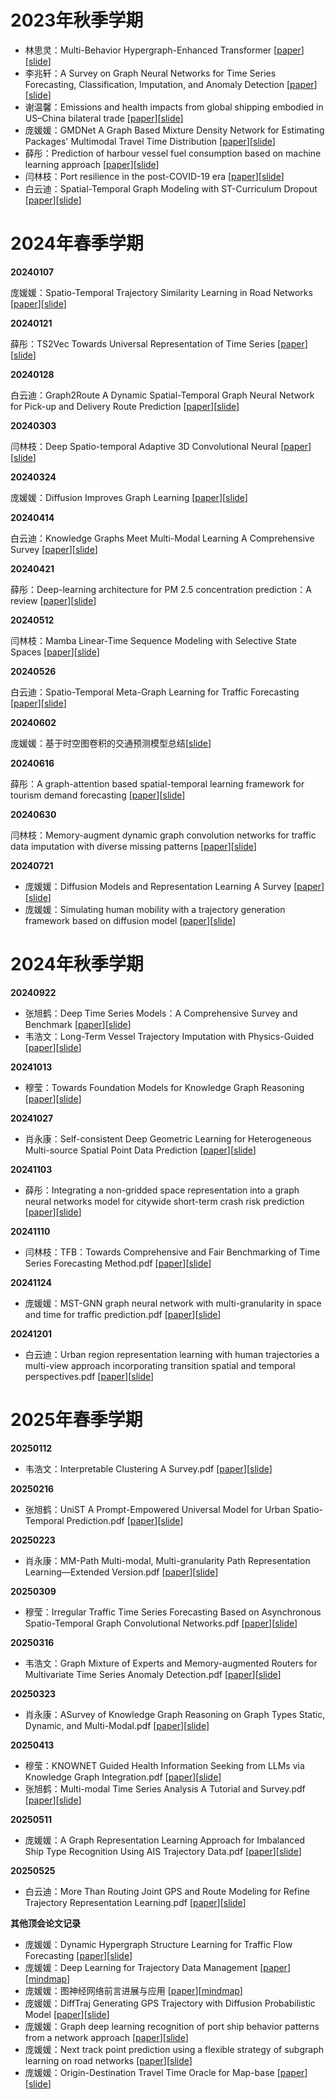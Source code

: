 # 2023年秋季学期

- 林思灵：Multi-Behavior Hypergraph-Enhanced Transformer [[paper](./assets/papers/2023/林思灵_Multi-Behavior%20Hypergraph-Enhanced%20Transformer.pdf)][[slide](./assets/slides/2023/林思灵_Multi-Behavior%20Hypergraph-Enhanced%20Transformer.pdf)]
- 李兆轩：A Survey on Graph Neural Networks for Time Series Forecasting, Classification, Imputation, and Anomaly Detection [[paper](./assets/papers/2023/李兆轩_A%20Survey%20on%20Graph%20Neural%20Networks%20for%20Time%20Series%20Forecasting,%20Classification,%20Imputation,%20and%20Anomaly%20Detection.pdf)][[slide](./assets/slides/2023/李兆轩_A%20Survey%20on%20Graph%20Neural%20Networks%20for%20Time%20Series%20Forecasting,%20Classification,%20Imputation,%20and%20Anomaly%20Detection.pdf)]
- 谢温馨：Emissions and health impacts from global shipping embodied in US–China bilateral trade [[paper](./assets/papers/2023/谢温馨_Emissions%20and%20health%20impacts%20from%20global%20shipping%20embodied%20in%20US–China%20bilateral%20trade%20.pdf)][[slide](./assets/slides/2023/谢温馨_Emissions%20and%20health%20impacts%20from%20global%20shipping%20embodied%20in%20US–China%20bilateral%20trade%20.pdf)]
- 庞媛媛：GMDNet A Graph Based Mixture Density Network for Estimating Packages' Multimodal Travel Time Distribution [[paper](./assets/papers/2023/庞媛媛_GMDNet%20A%20Graph%20Based%20Mixture%20Density%20Network%20for%20Estimating%20Packages'%20Multimodal%20Travel%20Time%20Distribution.pdf)][[slide](./assets/slides/2023/庞媛媛_GMDNet%20A%20Graph%20Based%20Mixture%20Density%20Network%20for%20Estimating%20Packages'%20Multimodal%20Travel%20Time%20Distribution.pdf)]
- 薛彤：Prediction of harbour vessel fuel consumption based on machine learning approach [[paper](./assets/papers/2023/薛彤_Prediction%20of%20harbour%20vessel%20fuel%20consumption%20based%20on%20machine%20learning%20approach.pdf)][[slide](./assets/slides/2023/薛彤_Prediction%20of%20harbour%20vessel%20fuel%20consumption%20based%20on%20machine%20learning%20approach.pdf)]
- 闫林枝：Port resilience in the post-COVID-19 era [[paper](./assets/papers/2023/闫林枝_Port%20resilience%20in%20the%20post-COVID-19%20era.pdf)][[slide](./assets/slides/2023/闫林枝_Port%20resilience%20in%20the%20post-COVID-19%20era.pdf)]
- 白云迪：Spatial-Temporal Graph Modeling with ST-Curriculum Dropout [[paper](./assets/papers/2023/白云迪_Spatial-Temporal%20Graph%20Modeling%20with%20ST-Curriculum%20Dropout.pdf)][[slide](./assets/slides/2023/白云迪_Spatial-Temporal%20Graph%20Modeling%20with%20ST-Curriculum%20Dropout.pdf)]

# 2024年春季学期

**20240107**

庞媛媛：Spatio-Temporal Trajectory Similarity Learning in Road Networks [[paper](./assets/papers/2024/庞媛媛Spatio-Temporal%20Trajectory%20Similarity%20Learning%20in%20Road%20Networks.pdf)][[slide](./assets/slides/2024/庞媛媛Spatio-Temporal%20Trajectory%20Similarity%20Learning%20in%20Road%20Networks.pdf)]

**20240121**

薛彤：TS2Vec Towards Universal Representation of Time Series [[paper](./assets/papers/2024/薛彤TS2Vec%20Towards%20Universal%20Representation%20of%20Time%20Series.pdf)][[slide](./assets/slides/2024/薛彤TS2Vec%20Towards%20Universal%20Representation%20of%20Time%20Series.pdf)]

**20240128**

白云迪：Graph2Route A Dynamic Spatial-Temporal Graph Neural Network for Pick-up and Delivery Route Prediction [[paper](./assets/papers/2024/白云迪Graph2Route%20A%20Dynamic%20Spatial-Temporal%20Graph%20Neural%20Network%20for%20Pick-up%20and%20Delivery%20Route%20Prediction.pdf)][[slide](./assets/slides/2024/白云迪Graph2Route%20A%20Dynamic%20Spatial-Temporal%20Graph%20Neural%20Network%20for%20Pick-up%20and%20Delivery%20Route%20Prediction.pdf)]

**20240303**

闫林枝：Deep Spatio-temporal Adaptive 3D Convolutional Neural [[paper](./assets/papers/2024/闫林枝Deep%20Spatio-temporal%20Adaptive%203D%20Convolutional%20Neural.pdf)][[slide](./assets/slides/2024/闫林枝Deep%20Spatio-temporal%20Adaptive%203D%20Convolutional%20Neural.pdf)]

**20240324**

庞媛媛：Diffusion Improves Graph Learning [[paper](./assets/papers/2024/庞媛媛Dynamic_Hypergraph_Structure_Learning_for_Traffic_Flow_Forecasting.pdf)][[slide](./assets/slides/2024/庞媛媛Diffusion%20Improves%20Graph%20Learning.pdf)]

**20240414**

白云迪：Knowledge Graphs Meet Multi-Modal Learning A Comprehensive Survey [[paper](./assets/papers/2024/白云迪Knowledge%20Graphs%20Meet%20Multi-Modal%20Learning%20A%20Comprehensive%20Survey.pdf)][[slide](./assets/slides/2024/白云迪Knowledge%20Graphs%20Meet%20Multi-Modal%20Learning%20A%20Comprehensive%20Survey.pdf)]

**20240421**

薛彤：Deep-learning architecture for PM 2.5 concentration prediction：A review [[paper](./assets/papers/2024/薛彤Deep-learning%20architecture%20for%20PM2.5%20concentration%20prediction%20A%20review.pdf)][[slide](./assets/slides/2024/薛彤Deep-learning%20architecture%20for%20PM%202.5%20concentration%20prediction%20A%20review.pdf)]

**20240512**

闫林枝：Mamba Linear-Time Sequence Modeling with Selective State Spaces [[paper](./assets/papers/2024/闫林枝Mamba%20Linear-Time%20Sequence%20Modeling%20with%20Selective%20State%20Spaces.pdf)][[slide](./assets/slides/2024/闫林枝mamba.pdf)]

**20240526**

白云迪：Spatio-Temporal Meta-Graph Learning for Traffic Forecasting [[paper](./assets/papers/2024/白云迪Spatio-Temporal%20Meta-Graph%20Learning%20for%20Traffic%20Forecasting.pdf)][[slide](./assets/slides/2024/白云迪Spatio-Temporal%20Meta-Graph%20Learning%20for%20Traffic%20Forecasting.pdf)]

**20240602**

庞媛媛：基于时空图卷积的交通预测模型总结[[slide](./assets/slides/2024/庞媛媛_基于时空图卷积的交通预测模型总结.pdf)]

**20240616**

薛彤：A graph-attention based spatial-temporal learning framework for tourism demand forecasting [[paper](./assets/papers/2024/薛彤A%20graph-attention%20based%20spatial-temporal%20learning%20framework%20for%20tourism%20demand%20forecasting.pdf)][[slide](./assets/slides/2024/薛彤A%20graph-attention%20based%20spatial-temporal%20learning%20framework%20for%20tourism%20demand%20forecasting.pdf)]

**20240630**

闫林枝：Memory-augment dynamic graph convolution networks for traffic data imputation with diverse missing patterns [[paper](./assets/papers/2024/闫林枝Memory-augment%20dynamic%20graph%20convolution%20networks%20for%20traffic%20data%20imputation%20with%20diverse%20missing%20patterns.pdf)][[slide](./assets/slides/2024/闫林枝Memory-augment%20dynamic%20graph%20convolution%20networks%20for%20traffic%20data%20imputation%20with%20diverse%20missing%20patterns.pdf)]

**20240721**
- 庞媛媛：Diffusion Models and Representation Learning A Survey [[paper](./assets/papers/2024/庞媛媛_Diffusion%20Models%20and%20Representation%20Learning%20A%20Survey.pdf)][[slide](./assets/slides/2024/庞媛媛_Diffusion%20Models%20and%20Representation%20Learning%20A%20Survey.pdf)]
- 庞媛媛：Simulating human mobility with a trajectory generation framework based on diffusion model [[paper](./assets/papers/2024/庞媛媛_Simulating%20human%20mobility%20with%20a%20trajectory%20generation%20framework%20based%20on%20diffusion%20model.pdf)][[slide](./assets/slides/2024/庞媛媛_Simulating%20human%20mobility%20with%20a%20trajectory%20generation%20framework%20based%20on%20diffusion%20model.pdf)]

# 2024年秋季学期

**20240922**
- 张旭鹤：Deep Time Series Models：A Comprehensive Survey and Benchmark [[paper](./assets/papers/2024/张旭鹤Deep%20Time%20Series%20Models：A%20Comprehensive%20Survey%20and%20Benchmark.pdf)][[slide](./assets/slides/2024/张旭鹤Deep%20Time%20Series%20Models：A%20Comprehensive%20Survey%20and%20Benchmark.pdf)]
- 韦浩文：Long-Term Vessel Trajectory Imputation with Physics-Guided [[paper](./assets/papers/2024/韦浩文Long-Term%20Vessel%20Trajectory%20Imputation%20with%20Physics-Guided.pdf)][[slide](./assets/slides/2024/韦浩文Long-Term%20Vessel%20Trajectory%20Imputation%20with%20Physics-Guided.pdf)]

**20241013**
- 穆莹：Towards Foundation Models for Knowledge Graph Reasoning [[paper](./assets/papers/2024/穆莹Towards%20Foundation%20Models%20for%20Knowledge%20Graph%20Reasoning.pdf)][[slide](./assets/slides/2024/穆莹Towards%20Foundation%20Models%20for%20Knowledge%20Graph%20Reasoning.pdf)]
  
**20241027**
- 肖永康：Self-consistent Deep Geometric Learning for Heterogeneous Multi-source Spatial Point Data Prediction [[paper](./assets/papers/2024/肖永康Self-consistent%20Deep%20Geometric%20Learning%20for%20Heterogeneous%20Multi-source%20Spatial%20Point%20Data%20Prediction.pdf)][[slide](./assets/slides/2024/肖永康Self-consistent%20Deep%20Geometric%20Learning%20for%20Heterogeneous%20Multi-source%20Spatial%20Point%20Data%20Prediction.pdf)]
  
**20241103**
- 薛彤：Integrating a non-gridded space representation into a graph neural networks model for citywide short-term crash risk prediction [[paper](./assets/papers/2024/薛彤Integrating%20a%20non-gridded%20space%20representation%20into%20a%20graph%20neural%20networks%20model%20for%20citywide%20short-term%20crash%20risk%20prediction.pdf)][[slide](./assets/slides/2024/薛彤Integrating%20a%20non-gridded%20space%20representation%20into%20a%20graph%20neural%20networks%20model%20for%20citywide%20short-term%20crash%20risk%20prediction.pdf
)]

**20241110**
- 闫林枝：TFB：Towards Comprehensive and Fair Benchmarking of Time Series Forecasting Method.pdf [[paper](./assets/papers/2024/闫林枝TFB：Towards%20Comprehensive%20and%20Fair%20Benchmarking%20of%20Time%20Series%20Forecasting%20Method.pdf)][[slide](./assets/slides/2024/闫林枝TFB：Towards%20Comprehensive%20and%20Fair%20Benchmarking%20of%20Time%20Series%20Forecasting%20Method.pdf
)]

**20241124**
- 庞媛媛：MST-GNN graph neural network with multi-granularity in space and time for traffic prediction.pdf [[paper](./assets/papers/2024/庞媛媛MST-GNN%20graph%20neural%20network%20with%20multi-granularity%20in%20space%20and%20time%20for%20traffic%20prediction.pdf)][[slide](./assets/slides/2024//庞媛媛MST-GNN：融合“空间多尺度”与“时序多粒度”信息的交通流量预测图神经网络.pdf
)]

**20241201**
- 白云迪：Urban region representation learning with human trajectories a multi-view approach incorporating transition spatial and temporal perspectives.pdf [[paper](./assets/papers/2024/白云迪Urban%20region%20representation%20learning%20with%20human%20trajectories%20%20a%20multi-view%20approach%20incorporating%20transition%20%20spatial%20%20and%20temporal%20perspectives.pdf)][[slide](./assets/slides/2024//白云迪Urban%20region%20representation%20learning%20with%20human%20trajectories%20a%20multi-view%20approach%20incorporating%20transition%20spatial%20and%20temporal%20perspectives.pdf
)]

# 2025年春季学期

**20250112**
- 韦浩文：Interpretable Clustering A Survey.pdf [[paper](./assets/papers/2025/韦浩文Interpretable%20Clustering%20A%20Survey.pdf)][[slide](./assets/slides/2025/韦浩文Interpretable%20Clustering%20A%20Survey.pdf
)]

**20250216**
- 张旭鹤：UniST A Prompt-Empowered Universal Model for Urban Spatio-Temporal Prediction.pdf [[paper](./assets/papers/2025/张旭鹤UniST%20A%20Prompt-Empowered%20Universal%20Model%20for%20Urban%20Spatio-Temporal%20Prediction.pdf)][[slide](./assets/slides/2025/张旭鹤UniST%20A%20Prompt-Empowered%20Universal%20Model%20for%20Urban%20Spatio-Temporal%20Prediction.pdf
)]

**20250223**
- 肖永康：MM-Path Multi-modal, Multi-granularity Path Representation Learning—Extended Version.pdf [[paper](./assets/papers/2025/肖永康MM-Path%20Multi-modal%2C%20Multi-granularity%20Path%20Representation%20Learning—Extended%20Version.pdf)][[slide](./assets/slides/2025/肖永康MM-Path%20Multi-modal%2C%20Multi-granularity%20Path%20Representation%20Learning—Extended%20Version.pdf
)]

**20250309**
- 穆莹：Irregular Traffic Time Series Forecasting Based on Asynchronous Spatio-Temporal Graph Convolutional Networks.pdf [[paper](./assets/papers/2025/穆莹Irregular%20Traffic%20Time%20Series%20Forecasting%20Based%20on%20Asynchronous%20Spatio-Temporal%20Graph%20Convolutional%20Networks.pdf)][[slide](./assets/slides/2025/穆莹Irregular%20Traffic%20Time%20Series%20Forecasting%20Based%20on%20Asynchronous%20Spatio-Temporal%20Graph%20Convolutional%20Networks.pdf
)]

**20250316**
- 韦浩文：Graph Mixture of Experts and Memory-augmented Routers for Multivariate Time Series Anomaly Detection.pdf [[paper](./assets/papers/2025/韦浩文Graph%20Mixture%20of%20Experts%20and%20Memory-augmented%20Routers%20for%20Multivariate%20Time%20Series%20Anomaly%20Detection.pdf)][[slide](./assets/slides/2025/韦浩文Graph%20Mixture%20of%20Experts%20and%20Memory-augmented%20Routers%20for%20Multivariate%20Time%20Series%20Anomaly%20Detection.pdf
)]

**20250323**
- 肖永康：ASurvey of Knowledge Graph Reasoning on Graph  Types Static, Dynamic, and Multi-Modal.pdf [[paper](./assets/papers/2025/肖永康%20ASurvey%20of%20Knowledge%20Graph%20Reasoning%20on%20Graph%20%20Types%20Static%2C%20Dynamic%2C%20and%20Multi-Modal%20.pdf)][[slide](./main/assets/slides/2025/肖永康%20ASurvey%20of%20Knowledge%20Graph%20Reasoning%20on%20Graph%20%20Types%20Static%2C%20Dynamic%2C%20and%20Multi-Modal%20.pdf
)]

**20250413**
- 穆莹：KNOWNET Guided Health Information Seeking from LLMs  via Knowledge Graph Integration.pdf [[paper](./assets/papers/2025/穆莹KNOWNET%20Guided%20Health%20Information%20Seeking%20from%20LLMs%20%20via%20Knowledge%20Graph%20Integration.pdf)][[slide](./assets/slides/2025/穆莹KNOWNET%20Guided%20Health%20Information%20Seeking%20from%20LLMs%20%20via%20Knowledge%20Graph%20Integration.pdf
)]
- 张旭鹤：Multi-modal Time Series Analysis A Tutorial and Survey.pdf [[paper](./assets/papers/2025/张旭鹤Multi-modal%20Time%20Series%20Analysis%20A%20Tutorial%20and%20Survey.pdf)][[slide](./assets/slides/2025/张旭鹤Multi-modal%20Time%20Series%20Analysis%20A%20Tutorial%20and%20Survey.pdf
)]

**20250511**
- 庞媛媛：A Graph Representation Learning Approach for Imbalanced Ship Type Recognition Using AIS Trajectory Data.pdf [[paper](./assets/papers/2025/肖永康%20ASurvey%20of%20Knowledge%20Graph%20Reasoning%20on%20Graph%20%20Types%20Static%2C%20Dynamic%2C%20and%20Multi-Modal%20.pdf)][[slide](./main/assets/slides/2025/肖永康%20ASurvey%20of%20Knowledge%20Graph%20Reasoning%20on%20Graph%20%20Types%20Static%2C%20Dynamic%2C%20and%20Multi-Modal%20.pdf
)]

**20250525**
- 白云迪：More Than Routing Joint GPS and Route Modeling for Refine Trajectory Representation Learning.pdf [[paper](./assets/papers/2025/肖永康%20ASurvey%20of%20Knowledge%20Graph%20Reasoning%20on%20Graph%20%20Types%20Static%2C%20Dynamic%2C%20and%20Multi-Modal%20.pdf)][[slide](./main/assets/slides/2025/肖永康%20ASurvey%20of%20Knowledge%20Graph%20Reasoning%20on%20Graph%20%20Types%20Static%2C%20Dynamic%2C%20and%20Multi-Modal%20.pdf
)]

**其他顶会论文记录**

- 庞媛媛：Dynamic Hypergraph Structure Learning for Traffic Flow Forecasting [[paper](./assets/papers/2024/庞媛媛Dynamic%20Hypergraph%20Structure%20Learning%20for%20Traffic%20Flow%20Forecasting.pdf)][[slide](./assets/slides/2024/庞媛媛Dynamic%20Hypergraph%20Structure%20Learning%20for%20Traffic%20Flow%20Forecasting.pdf)]
- 庞媛媛：Deep Learning for Trajectory Data Management [[paper](./assets/papers/2024/庞媛媛Deep%20Learning%20for%20Trajectory%20Data%20Management.pdf)][[mindmap](./assets/slides/2024/庞媛媛Deep%20Learning%20for%20Trajectory%20Data%20Management.pdf)]
- 庞媛媛：图神经网络前言进展与应用 [[paper](./assets/papers/2024/庞媛媛_图神经网络前沿进展与应用.pdf)][[mindmap](./assets/slides/2024/庞媛媛_图神经网络前言进展与应用.pdf)]
- 庞媛媛：DiffTraj Generating GPS Trajectory with Diffusion Probabilistic Model [[paper](./assets/papers/2024/庞媛媛DiffTraj%20Generating%20GPS%20Trajectory%20with%20Diffusion%20Probabilistic%20Model.pdf)][[slide](./assets/slides/2024/庞媛媛DiffTraj%20Generating%20GPS%20Trajectory%20with%20Diffusion%20Probabilistic%20Model.pdf)]
- 庞媛媛：Graph deep learning recognition of port ship behavior patterns from a network approach [[paper](./assets/papers/2024/庞媛媛Graph%20deep%20learning%20recognition%20of%20port%20ship%20behavior%20patterns%20from%20a%20network%20approach.pdf)][[slide](./assets/slides/2024/庞媛媛Graph%20deep%20learning%20recognition%20of%20port%20ship%20behavior%20patterns%20from%20a%20network%20approach.pdf)]
- 庞媛媛：Next track point prediction using a flexible strategy of subgraph learning on road networks [[paper](./assets/papers/2024/庞媛媛_Next%20track%20point%20prediction%20using%20a%20flexible%20strategy%20of%20subgraph%20learning%20on%20road%20networks.pdf)][[slide](./assets/slides/2024/庞媛媛_Next%20track%20point%20prediction%20using%20a%20flexible%20strategy%20of%20subgraph%20learning%20on%20road%20networks.pdf)]
- 庞媛媛：Origin-Destination Travel Time Oracle for Map-base [[paper](./assets/papers/2024/庞媛媛Origin-Destination%20Travel%20Time%20Oracle%20for%20Map-base.pdf)][[slide](./assets/slides/2024/庞媛媛Origin-Destination%20Travel%20Time%20Oracle%20for%20Map-base.pdf)]
